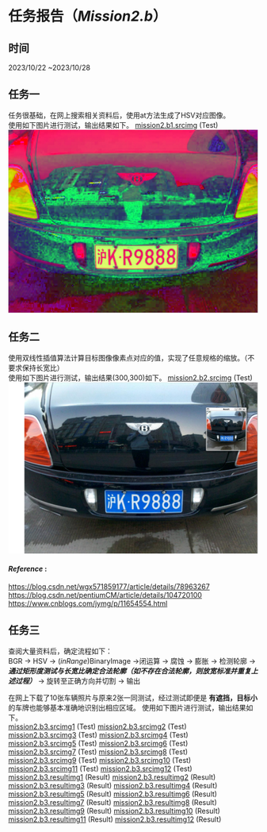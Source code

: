 # 任务报告（*Mission2.b*）

## 时间
2023/10/22 ~2023/10/28

## 任务一
任务很基础，在网上搜索相关资料后，使用at方法生成了HSV对应图像。  
使用如下图片进行测试，输出结果如下。
[mission2.b1.srcimg] (Test)
![mission2.b1.resultimg]

## 任务二
使用双线性插值算法计算目标图像像素点对应的值，实现了任意规格的缩放。（不要求保持长宽比）  
使用如下图片进行测试，输出结果(300,300)如下。
[mission2.b2.srcimg] (Test)  
![mission2.b2.resultimg]

#### *Reference* :
https://blog.csdn.net/wgx571859177/article/details/78963267  
https://blog.csdn.net/pentiumCM/article/details/104720100  
https://www.cnblogs.com/jymg/p/11654554.html  

## 任务三
查阅大量资料后，确定流程如下：  
BGR -> HSV -> (*inRange*)BinaryImage ->闭运算 -> 腐蚀 -> 膨胀 -> 检测轮廓 -> ***通过矩形度测试与长宽比确定合法轮廓（如不存在合法轮廓，则放宽标准并重复上述过程）*** -> 旋转至正确方向并切割 -> 输出  

在网上下载了10张车辆照片与原来2张一同测试，经过测试即便是 **有遮挡，目标小** 的车牌也能够基本准确地识别出相应区域。
使用如下图片进行测试，输出结果如下。  
[mission2.b3.srcimg1] (Test)
[mission2.b3.srcimg2] (Test)  
[mission2.b3.srcimg3] (Test)
[mission2.b3.srcimg4] (Test)  
[mission2.b3.srcimg5] (Test)
[mission2.b3.srcimg6] (Test)  
[mission2.b3.srcimg7] (Test)
[mission2.b3.srcimg8] (Test)  
[mission2.b3.srcimg9] (Test)
[mission2.b3.srcimg10] (Test)  
[mission2.b3.srcimg11] (Test)
[mission2.b3.srcimg12] (Test)  
[mission2.b3.resultimg1] (Result)
[mission2.b3.resultimg2] (Result)
[mission2.b3.resultimg3] (Result)
[mission2.b3.resultimg4] (Result)
[mission2.b3.resultimg5] (Result)
[mission2.b3.resultimg6] (Result)
[mission2.b3.resultimg7] (Result)
[mission2.b3.resultimg8] (Result)
[mission2.b3.resultimg9] (Result)
[mission2.b3.resultimg10] (Result)
[mission2.b3.resultimg11] (Result)
[mission2.b3.resultimg12] (Result)


[mission2.b1.srcimg]:  ./Mission2.b1/srcimg/car3.png
[mission2.b1.resultimg]:  ./Mission2.b1/resultimg/b1.1.png
[mission2.b2.srcimg]:  ./Mission2.b1/srcimg/car3.png
[mission2.b2.resultimg]:  ./Mission2.b2/resultimg/b2.1.png
[mission2.b3.srcimg1]:  ./Mission2.b3/srcimg/1.jpg
[mission2.b3.srcimg2]:  ./Mission2.b3/srcimg/2.jpg
[mission2.b3.srcimg3]:  ./Mission2.b3/srcimg/3.jpg
[mission2.b3.srcimg4]:  ./Mission2.b3/srcimg/4.jpg
[mission2.b3.srcimg5]:  ./Mission2.b3/srcimg/5.jpg
[mission2.b3.srcimg6]:  ./Mission2.b3/srcimg/6.jpg
[mission2.b3.srcimg7]:  ./Mission2.b3/srcimg/7.jpg
[mission2.b3.srcimg8]:  ./Mission2.b3/srcimg/8.jpg
[mission2.b3.srcimg9]:  ./Mission2.b3/srcimg/9.jpg
[mission2.b3.srcimg10]:  ./Mission2.b3/srcimg/10.jpg
[mission2.b3.srcimg11]:  ./Mission2.b3/srcimg/car5.jpg
[mission2.b3.srcimg12]:  ./Mission2.b3/srcimg/car3.png
[mission2.b3.resultimg1]:  ./Mission2.b3/resultimg/1.jpg
[mission2.b3.resultimg2]:  ./Mission2.b3/resultimg/2.jpg
[mission2.b3.resultimg3]:  ./Mission2.b3/resultimg/3.jpg
[mission2.b3.resultimg4]:  ./Mission2.b3/resultimg/4.jpg
[mission2.b3.resultimg5]:  ./Mission2.b3/resultimg/5.jpg
[mission2.b3.resultimg6]:  ./Mission2.b3/resultimg/6.jpg
[mission2.b3.resultimg7]:  ./Mission2.b3/resultimg/7.jpg
[mission2.b3.resultimg8]:  ./Mission2.b3/resultimg/8.jpg
[mission2.b3.resultimg9]:  ./Mission2.b3/resultimg/9.jpg
[mission2.b3.resultimg10]:  ./Mission2.b3/resultimg/10.jpg
[mission2.b3.resultimg11]:  ./Mission2.b3/resultimg/car5.jpg
[mission2.b3.resultimg12]:  ./Mission2.b3/resultimg/car3.png
